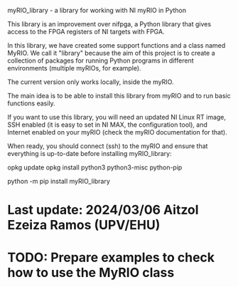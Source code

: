 myRIO_library - a library for working with NI myRIO in Python

This library is an improvement over nifpga, a Python library that
gives access to the FPGA registers of NI targets with FPGA.

In this library, we have created some support functions and a class
named MyRIO. We call it "library" because the aim of this project is
to create a collection of packages for running Python programs in
different environments (multiple myRIOs, for example).

The current version only works locally, inside the myRIO.

The main idea is to be able to install this library from myRIO and to
run basic functions easily.

If you want to use this library, you will need an updated NI Linux RT image,
SSH enabled (it is easy to set in NI MAX, the configuration tool), and Internet
enabled on your myRIO (check the myRIO documentation for that).

When ready, you should connect (ssh) to the myRIO and ensure that everything
is up-to-date before installing myRIO_library:

opkg update
opkg install python3 python3-misc python-pip

python -m pip install myRIO_library

# Last update: 2024/03/06 Aitzol Ezeiza Ramos (UPV/EHU)
# TODO: Prepare examples to check how to use the MyRIO class
